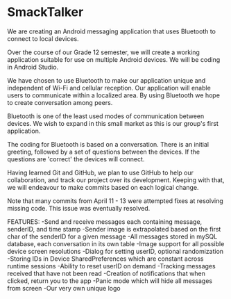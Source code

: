 # SmackTalker
We are creating an Android messaging application that uses Bluetooth to connect to local devices.

Over the course of our Grade 12 semester, we will create a working application suitable for use on multiple Android devices.  We will be coding in Android Studio.

We have chosen to use Bluetooth to make our application unique and independent of Wi-Fi and cellular reception.  Our application will enable users to communicate within a localized area.  By using Bluetooth we hope to create conversation among peers.

Bluetooth is one of the least used modes of communication between devices.  We wish to expand in this small market as this is our group's first application.

The coding for Bluetooth is based on a conversation.  There is an initial greeting, followed by a set of questions between the devices.  If the questions are 'correct' the devices will connect.

Having learned Git and GitHub, we plan to use GitHub to help our collaboration, and track our project over its development. Keeping with that, we will endeavour to make commits based on each logical change.

Note that many commits from April 11 - 13 were attempted fixes at resolving missing code. This issue was eventually resolved.

FEATURES:
-Send and receive messages each containing message, senderID, and time stamp
-Sender image is extrapolated based on the first char of the senderID for a given message
-All messages stored in mySQL database, each conversation in its own table
-Image support for all possible device screen resolutions
-Dialog for setting userID, optional randomization
-Storing IDs in Device SharedPreferences which are constant across runtime sessions
-Ability to reset userID on demand
-Tracking messages received that have not been read
-Creation of notifications that when clicked, return you to the app
-Panic mode which will hide all messages from screen
-Our very own unique logo
